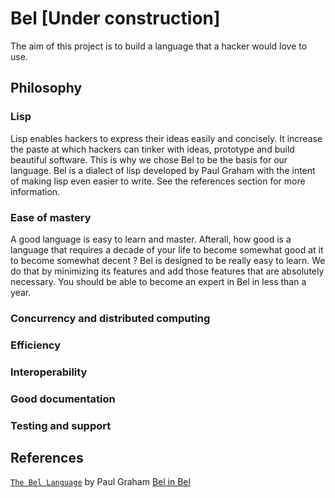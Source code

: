 # Bel [Under construction]
The aim of this project is to build a language that a hacker would love to use.

## Philosophy

### Lisp
Lisp enables hackers to express their ideas easily and concisely. It increase
the paste at which hackers can tinker with ideas, prototype and build beautiful
software. This is why we chose Bel to be the basis for our
language. Bel is a dialect of lisp developed by Paul Graham with the intent of
making lisp even easier to write. See the references section for more information.

### Ease of mastery
A good language is easy to learn and master. Afterall, how good is a language that requires a decade of your 
life to become somewhat good at it to become somewhat decent ? Bel is designed to be really easy to learn. 
We do that by minimizing its features and add those features that are absolutely necessary.
You should be able to become an expert in Bel in less than a year.

### Concurrency and distributed computing

### Efficiency

### Interoperability

### Good documentation

### Testing and support


## References

[`The Bel Language`](https://sep.yimg.com/ty/cdn/paulgraham/bellanguage.txt?t=1570993483&) by Paul Graham
[Bel in Bel](https://sep.yimg.com/ty/cdn/paulgraham/bel.bel?t=1570993483&)




